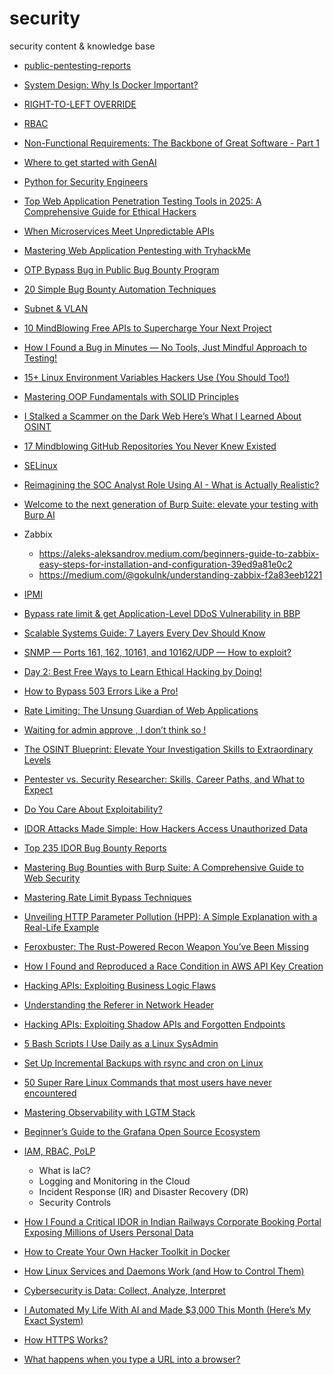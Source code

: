 # security

security content &amp; knowledge base

- [public-pentesting-reports](https://github.com/juliocesarfort/public-pentesting-reports/tree/master)

- [System Design: Why Is Docker Important?](./images/System%20Design_%20Why%20Is%20Docker%20Important.jpg)

- [RIGHT-TO-LEFT OVERRIDE](./description/RLO.md)

- [RBAC](https://dev.to/zuplo/how-rbac-improves-api-permission-management-2cbn)

- [Non-Functional Requirements: The Backbone of Great Software - Part 1](https://blog.bytebytego.com/p/non-functional-requirements-the-backbone)

- [Where to get started with GenAI](https://blog.bytebytego.com/p/where-to-get-started-with-genai)

- [Python for Security Engineers](https://infosecwriteups.com/python-for-security-engineers-61c2cd991ab4)

- [Top Web Application Penetration Testing Tools in 2025: A Comprehensive Guide for Ethical Hackers](https://medium.verylazytech.com/top-web-application-penetration-testing-tools-in-2025-a-comprehensive-guide-for-ethical-hackers-863c0640baab)

- [When Microservices Meet Unpredictable APIs](https://medium.com/@antonellosemeraro/when-microservices-meet-unpredictable-apis-82a603f6cb8b)

- [Mastering Web Application Pentesting with TryhackMe](https://infosecwriteups.com/mastering-web-application-pentesting-with-tryhackme-24257ef182c5)

- [OTP Bypass Bug in Public Bug Bounty Program](https://infosecwriteups.com/otp-bypass-bug-in-public-bug-bounty-program-5554eafc18ab)

- [20 Simple Bug Bounty Automation Techniques](https://osintteam.blog/cyber20-simple-bug-bounty-automation-techniques-b850db32591c)

- [Subnet & VLAN](./description/subnet-and-vlan.md)

- [10 MindBlowing Free APIs to Supercharge Your Next Project](https://medium.com/pythoneers/10-mindblowing-free-apis-to-supercharge-your-next-project-8edd34df6254)

- [How I Found a Bug in Minutes — No Tools, Just Mindful Approach to Testing!](https://strangerwhite.medium.com/how-i-found-a-bug-in-minutes-no-tools-just-mindful-approach-to-testing-0dd034ff8ab9)

- [15+ Linux Environment Variables Hackers Use (You Should Too!)](https://medium.verylazytech.com/15-linux-environment-variables-hackers-use-you-should-too-f4b9397098dd)

- [Mastering OOP Fundamentals with SOLID Principles](https://blog.bytebytego.com/p/mastering-oop-fundamentals-with-solid)

- [I Stalked a Scammer on the Dark Web Here’s What I Learned About OSINT](https://infosecwriteups.com/i-stalked-a-scammer-on-the-dark-web-heres-what-i-learned-about-osint-18675de8ce82)

- [17 Mindblowing GitHub Repositories You Never Knew Existed](https://medium.com/pythoneers/17-mindblowing-github-repositories-you-never-knew-existed-6f0fa548976d)

- [SELinux](https://github.com/SomnathRangrej/security/blob/main/selinux.md)

- [Reimagining the SOC Analyst Role Using AI - What is Actually Realistic?](https://www.cyberseccafe.com/p/reimagining-the-soc-analyst-role)

- [Welcome to the next generation of Burp Suite: elevate your testing with Burp AI](https://portswigger.net/blog/welcome-to-the-next-generation-of-burp-suite-elevate-your-testing-with-burp-ai)

- Zabbix
  - https://aleks-aleksandrov.medium.com/beginners-guide-to-zabbix-easy-steps-for-installation-and-configuration-39ed9a81e0c2
  - https://medium.com/@gokulnk/understanding-zabbix-f2a83eeb1221

- [IPMI](https://github.com/SomnathRangrej/security/blob/main/description/ipmi.md)

- [Bypass rate limit & get Application-Level DDoS Vulnerability in BBP](https://frostyxsec.medium.com/bypass-no-rate-limit-get-application-level-ddos-vulnerability-bb4bae99f3a4)

- [Scalable Systems Guide: 7 Layers Every Dev Should Know](https://qubytes.substack.com/p/scalable-systems-guide-7-layers-every)

- [SNMP — Ports 161, 162, 10161, and 10162/UDP — How to exploit?](https://medium.verylazytech.com/snmp-ports-161-162-10161-and-10162-udp-how-to-exploit-a9044f1eeb72)

- [Day 2: Best Free Ways to Learn Ethical Hacking by Doing!](https://medium.com/@omkumar.coder/day-2-best-free-ways-to-learn-ethical-hacking-by-doing-d59617552336)

- [How to Bypass 503 Errors Like a Pro! ](https://medium.com/@gouravrathod8788/how-to-bypass-503-errors-like-a-pro-10f0c110a162)

- [Rate Limiting: The Unsung Guardian of Web Applications](https://medium.com/@sachinpv2004/%EF%B8%8F-rate-limiting-the-unsung-guardian-of-web-applications-37a52a96a320)

- [Waiting for admin approve , I don’t think so !](https://medium.com/@abdallahehab_31039/waiting-for-admin-approve-i-dont-think-so-195a042f913e)

- [The OSINT Blueprint: Elevate Your Investigation Skills to Extraordinary Levels](https://4swolf.medium.com/the-osint-blueprint-elevate-your-investigation-skills-to-extraordinary-levels-0e7f7c832b9d)

- [Pentester vs. Security Researcher: Skills, Career Paths, and What to Expect](https://pentesterlab.com/blog/pentester-vs-security-researcher-career-paths)

- [Do You Care About Exploitability?](https://pentesterlab.com/blog/do-you-care-about-exploitability)

- [IDOR Attacks Made Simple: How Hackers Access Unauthorized Data](https://infosecwriteups.com/idor-attacks-made-simple-how-hackers-access-unauthorized-data-ca1158d18190)

- [Top 235 IDOR Bug Bounty Reports](https://aimasterprompt.medium.com/top-235-idor-bug-bounty-reports-e00c8061fe28)

- [Mastering Bug Bounties with Burp Suite: A Comprehensive Guide to Web Security](https://medium.com/@benjaminmillerdev/mastering-bug-bounties-with-burp-suite-a-comprehensive-guide-to-web-security-bb63a03e6511)

- [Mastering Rate Limit Bypass Techniques](https://infosecwriteups.com/mastering-rate-limit-bypass-techniques-fff9499b0f42)

- [Unveiling HTTP Parameter Pollution (HPP): A Simple Explanation with a Real-Life Example](https://medium.com/@natarajanck2/unveiling-http-parameter-pollution-hpp-a-simple-explanation-with-a-real-life-example-422dfcac7895)

- [Feroxbuster: The Rust-Powered Recon Weapon You’ve Been Missing](https://chintalatarakaram.medium.com/feroxbuster-the-rust-powered-recon-weapon-youve-been-missing-3abed642c0ae)

- [How I Found and Reproduced a Race Condition in AWS API Key Creation](https://medium.com/@venkigvs123/how-i-found-and-reproduced-a-race-condition-in-aws-api-key-creation-95dbc5f37c90)

- [Hacking APIs: Exploiting Business Logic Flaws](https://iaraoz.medium.com/hacking-apis-exploiting-business-logic-flaws-c40872ce5600)

- [Understanding the Referer in Network Header](https://medium.com/@natarajanck2/understanding-the-referer-in-network-header-c1a675406014)

- [Hacking APIs: Exploiting Shadow APIs and Forgotten Endpoints](https://iaraoz.medium.com/hacking-apis-exploiting-shadow-apis-and-forgotten-endpoints-9930c78e7c2d)

- [5 Bash Scripts I Use Daily as a Linux SysAdmin](https://www.tecmint.com/bash-scripts-linux-sysadmin/)

- [Set Up Incremental Backups with rsync and cron on Linux](https://www.tecmint.com/linux-rsync-incremental-backup-cron/)

- [50 Super Rare Linux Commands that most users have never encountered](https://medium.com/technology-com/50-super-rare-linux-commands-that-most-users-have-never-encountered-04e84717cf3e)

- [Mastering Observability with LGTM Stack](https://blog.prateekjain.dev/mastering-observability-with-grafanas-lgtm-stack-e3b0e0a0e89b)

- [Beginner’s Guide to the Grafana Open Source Ecosystem](https://blog.prateekjain.dev/beginners-guide-to-the-grafana-open-source-ecosystem-433926713dfe)

- [IAM, RBAC, PoLP](https://www.cyberseccafe.com/p/cloud-security-fundamentals-iam-rbac)
  - What is IaC?
  - Logging and Monitoring in the Cloud
  - Incident Response (IR) and Disaster Recovery (DR)
  - Security Controls

- [How I Found a Critical IDOR in Indian Railways Corporate Booking Portal Exposing Millions of Users Personal Data](https://infosecwriteups.com/how-i-found-a-critical-idor-in-indian-railways-corporate-booking-portal-exposing-millions-of-users-41fdd2145efe)

- [How to Create Your Own Hacker Toolkit in Docker](https://infosecwriteups.com/how-to-create-your-own-hacker-toolkit-in-docker-606723dbd8ac)

- [How Linux Services and Daemons Work (and How to Control Them)](https://www.tecmint.com/linux-services-and-daemons/)

- [Cybersecurity is Data: Collect, Analyze, Interpret](https://www.cyberseccafe.com/p/cybersecurity-is-data-collect-analyze)

- [I Automated My Life With AI and Made $3,000 This Month (Here’s My Exact System)](https://learnaitoprofit.com/i-automated-my-life-with-ai-and-made-3-000-this-month-heres-my-exact-system-5ce469a4ebf3)

- [How HTTPS Works?](https://github.com/SomnathRangrej/security/blob/main/description/how-https-works.md)

- [What happens when you type a URL into a browser?](https://github.com/SomnathRangrej/security/blob/main/description/url-into-browser.md)

